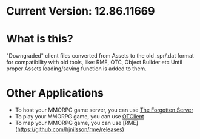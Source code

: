 Current Version: 12.86.11669
=============

What is this?
=============

"Downgraded" client files converted from Assets to the old .spr/.dat format
for compatibility with old tools, like: RME, OTC, Object Builder etc
Until proper Assets loading/saving function is added to them.


Other Applications
==========

* To host your MMORPG game server, you can use [The Forgotten Server](https://github.com/otland/forgottenserver)
* To play your MMORPG game, you can use [OTClient](https://github.com/edubart/otclient)
* To map your MMORPG game, you can use [RME] (https://github.com/hjnilsson/rme/releases)
